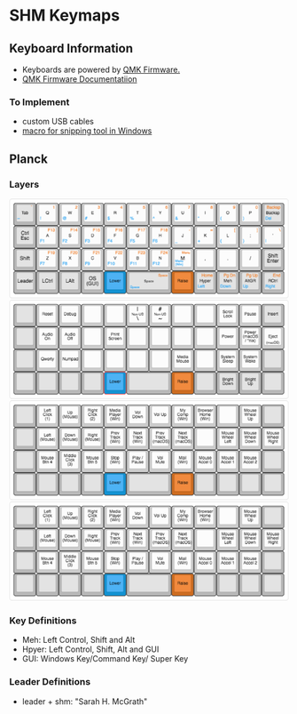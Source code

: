 # SHM Keymaps

## Keyboard Information
- Keyboards are powered by [QMK Firmware.](https://qmk.fm/)
- [QMK Firmware Documentatiion](https://docs.qmk.fm/)

### To Implement
- custom USB cables
- [macro for snipping tool in Windows](https://old.reddit.com/r/olkb/comments/ajto81/macro_help/)

## Planck
### Layers
![QWERTY Base](./planck-qwerty-layer.png)
![Adjust](./planck-adjust-layer.png)
![Numpad](./planck-media-mouse-layer.png)
![Media Mouse](./planck-media-mouse-layer.png)

### Key Definitions
- Meh: Left Control, Shift and Alt
- Hpyer: Left Control, Shift, Alt and GUI
- GUI: Windows Key/Command Key/ Super Key

### Leader Definitions
- leader + shm: "Sarah H. McGrath"
